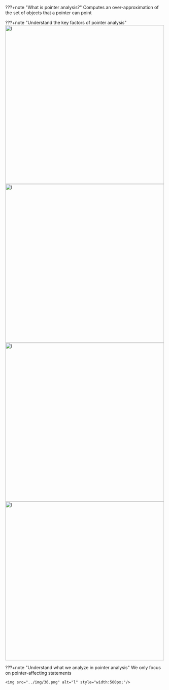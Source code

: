 ???+note "What is pointer analysis?"
    Computes an over-approximation of the set of objects that a pointer can point



???+note "Understand the key factors of pointer analysis"
    <img src="../img/32.png" alt="l" style="width:500px;"/>
    <img src="../img/33.png" alt="l" style="width:500px;"/>
    <img src="../img/34.png" alt="l" style="width:500px;"/>
    <img src="../img/35.png" alt="l" style="width:500px;"/>



???+note "Understand what we analyze in pointer analysis"
    We only focus on pointer-affecting statements

    <img src="../img/36.png" alt="l" style="width:500px;"/>


